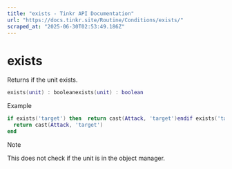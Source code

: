 ```yaml
---
title: "exists - Tinkr API Documentation"
url: "https://docs.tinkr.site/Routine/Conditions/exists/"
scraped_at: "2025-06-30T02:53:49.186Z"
---
```


# exists

Returns if the unit exists.

```lua
exists(unit) : booleanexists(unit) : boolean
```

Example

```lua
if exists('target') then  return cast(Attack, 'target')endif exists('target') then
  return cast(Attack, 'target')
end
```

Note

This does not check if the unit is in the object manager.